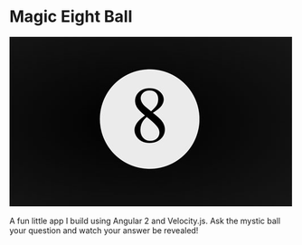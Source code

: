 # Magic Eight Ball
![Eight Ball](eight.jpg?raw=true "Eight Ball")

A fun little app I build using Angular 2 and Velocity.js. Ask the mystic ball your question and watch your answer be revealed!
